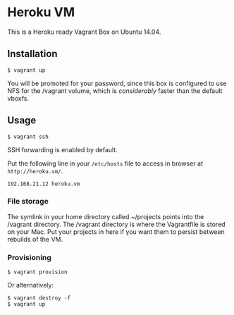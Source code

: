 # Heroku VM

This is a Heroku ready Vagrant Box on Ubuntu 14.04.

## Installation

    $ vagrant up

You will be promoted for your password, since this box is configured to use NFS
for the /vagrant volume, which is *considerably* faster than the default
vboxfs.

## Usage

    $ vagrant ssh

SSH forwarding is enabled by default.

Put the following line in your `/etc/hosts` file to access in browser at `http://heroku.vm/`.

    192.168.21.12 heroku.vm

### File storage

The symlink in your home directory called ~/projects points into the /vagrant
directory. The /vagrant directory is where the Vagrantfile is stored on your
Mac. Put your projects in here if you want them to persist between rebuilds of
the VM.

### Provisioning

    $ vagrant provision

Or alternatively:

    $ vagrant destroy -f
    $ vagrant up
